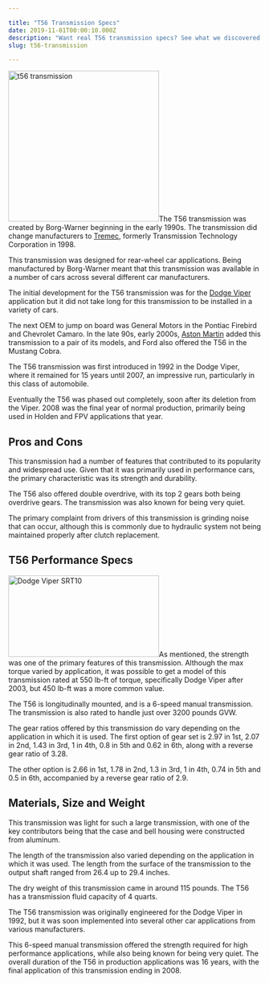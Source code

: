 ```yaml
---

title: "T56 Transmission Specs"
date: 2019-11-01T00:00:10.000Z
description: "Want real T56 transmission specs? See what we discovered about this popular 6-speed manual transmission that was designed for the original Dodge Viper."
slug: t56-transmission

---
```


<img class="alignright size-medium wp-image-1244" src="http://www.hcdmag.com/wp-content/uploads/t56_transmission-300x300.jpg" alt="t56 transmission" width="300" height="300">The T56 transmission was created by Borg-Warner beginning in the early 1990s. The transmission did change manufacturers to <a href="http://www.tremec.com/" target="_blank" rel="noopener noreferrer">Tremec</a>, formerly Transmission Technology Corporation in 1998.

This transmission was designed for rear-wheel car applications. Being manufactured by Borg-Warner meant that this transmission was available in a number of cars across several different car manufacturers.

The initial development for the T56 transmission was for the <a href="http://www.dodge.com/en/viper/" target="_blank" rel="noopener noreferrer">Dodge Viper</a> application but it did not take long for this transmission to be installed in a variety of cars.

The next OEM to jump on board was General Motors in the Pontiac Firebird and Chevrolet Camaro. In the late 90s, early 2000s, <a href="http://www.astonmartin.com/" target="_blank" rel="noopener noreferrer">Aston Martin</a> added this transmission to a pair of its models, and Ford also offered the T56 in the Mustang Cobra.

The T56 transmission was first introduced in 1992 in the Dodge Viper, where it remained for 15 years until 2007, an impressive run, particularly in this class of automobile.

Eventually the T56 was phased out completely, soon after its deletion from the Viper. 2008 was the final year of normal production, primarily being used in Holden and FPV applications that year.
<h2>Pros and Cons</h2>
This transmission had a number of features that contributed to its popularity and widespread use. Given that it was primarily used in performance cars, the primary characteristic was its strength and durability.

The T56 also offered double overdrive, with its top 2 gears both being overdrive gears. The transmission was also known for being very quiet.

The primary complaint from drivers of this transmission is grinding noise that can occur, although this is commonly due to hydraulic system not being maintained properly after clutch replacement.
<h2>T56 Performance Specs</h2>
<img class="alignright size-medium wp-image-1245" src="http://www.hcdmag.com/wp-content/uploads/dodge_viper_srt10-300x162.jpg" alt="Dodge Viper SRT10" width="300" height="162">As mentioned, the strength was one of the primary features of this transmission. Although the max torque varied by application, it was possible to get a model of this transmission rated at 550 lb-ft of torque, specifically Dodge Viper after 2003, but 450 lb-ft was a more common value.

The T56 is longitudinally mounted, and is a 6-speed manual transmission. The transmission is also rated to handle just over 3200 pounds GVW.

The gear ratios offered by this transmission do vary depending on the application in which it is used. The first option of gear set is 2.97 in 1st, 2.07 in 2nd, 1.43 in 3rd, 1 in 4th, 0.8 in 5th and 0.62 in 6th, along with a reverse gear ratio of 3.28.

The other option is 2.66 in 1st, 1.78 in 2nd, 1.3 in 3rd, 1 in 4th, 0.74 in 5th and 0.5 in 6th, accompanied by a reverse gear ratio of 2.9.
<h2>Materials, Size and Weight</h2>
This transmission was light for such a large transmission, with one of the key contributors being that the case and bell housing were constructed from aluminum.

The length of the transmission also varied depending on the application in which it was used. The length from the surface of the transmission to the output shaft ranged from 26.4 up to 29.4 inches.

The dry weight of this transmission came in around 115 pounds. The T56 has a transmission fluid capacity of 4 quarts.

The T56 transmission was originally engineered for the Dodge Viper in 1992, but it was soon implemented into several other car applications from various manufacturers.

This 6-speed manual transmission offered the strength required for high performance applications, while also being known for being very quiet. The overall duration of the T56 in production applications was 16 years, with the final application of this transmission ending in 2008.
